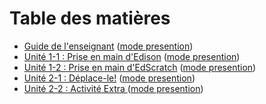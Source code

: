 # Table des matières <!-- omit in toc -->


- [Guide de l'enseignant](guide_pour_prof.md) ([mode presention](.?file=edison/guide_pour_prof))
- [Unité 1-1 : Prise en main d'Edison](U1_01_scratched_prise_en_main.md) ([mode presention](.?file=edison/U1_01_scratched_prise_en_main))
- [Unité 1-2 : Prise en main d'EdScratch](U1_02_prise_en_main_edScratch.md) ([mode presention](.?file=edison/U1_02_prise_en_main_edScratch))
- [Unité 2-1 : Déplace-le!](U2_01_deplace_le.md) ([mode presention](.?file=edison/U2_01_deplace_le))
- [Unité 2-2 : Activité Extra ](U2_02_extra.md) ([mode presention](.?file=edison/U1_02_prise_en_main_edScratch/U2_02_extra))
